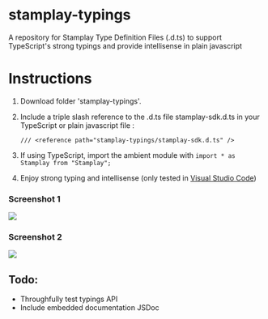 # stamplay-typings
A repository for Stamplay Type Definition Files (.d.ts) to support TypeScript's strong typings and provide intellisense in plain javascript

# Instructions
1) Download folder 'stamplay-typings'.

2) Include a triple slash reference to the .d.ts file stamplay-sdk.d.ts in your TypeScript or plain javascript file :

    `/// <reference path="stamplay-typings/stamplay-sdk.d.ts" />`

3) If using TypeScript, import the ambient module with `import * as Stamplay from "Stamplay";`

4) Enjoy strong typing and intellisense (only tested in [Visual Studio Code](https://code.visualstudio.com/))



### Screenshot 1
![](http://imgur.com/2jpiCYK.jpg)


### Screenshot 2
![](http://imgur.com/ElZ6rdG.jpg)

## Todo:
- Throughfully test typings API
- Include embedded documentation JSDoc

